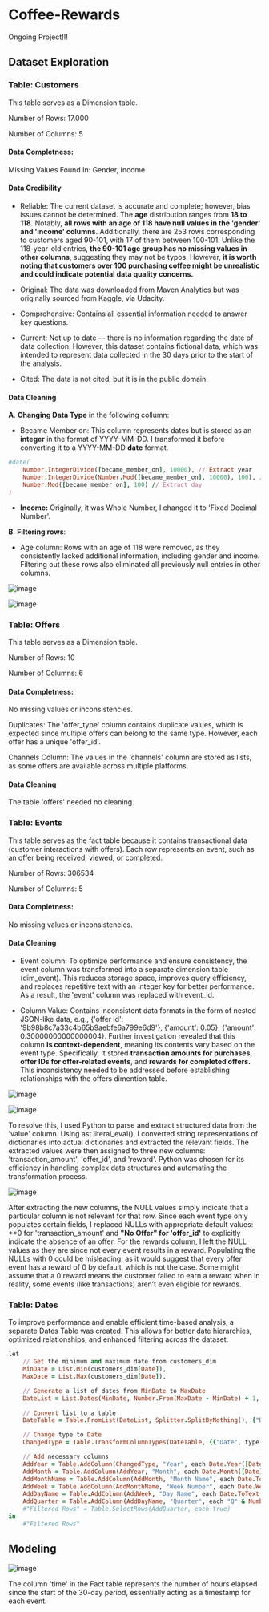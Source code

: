 # Coffee-Rewards

Ongoing Project!!!



## Dataset Exploration

### Table: Customers 

This table serves as a Dimension table. 

Number of Rows: 17.000

Number of Columns: 5

####  Data Completness:

Missing Values Found In: Gender, Income 


#### Data Credibility

- Reliable:  The current dataset is accurate and complete; however, bias issues cannot be determined. The **age** distribution ranges from **18 to 118**. Notably, **all rows with an age of 118 have null values in the 'gender' and 'income' columns**. Additionally, there are 253 rows corresponding to customers aged 90-101, with 17 of them between 100-101. Unlike the 118-year-old entries, **the 90-101 age group has no missing values in other columns**, suggesting they may not be typos. However, **it is worth noting that customers over 100 purchasing coffee might be unrealistic and could indicate potential data quality concerns.**

- Original: The data was downloaded from Maven Analytics but was originally sourced from Kaggle, via Udacity.

- Comprehensive: Contains all essential information needed to answer key questions.

- Current: Not up to date — there is no information regarding the date of data collection. However, this dataset contains fictional data, which was intended to represent data collected in the 30 days prior to the start of the analysis.

- Cited: The data is not cited, but it is in the public domain.

#### Data Cleaning 

**A**. **Changing Data Type** in the following collumn: 

- Became Member on: This column represents dates but is stored as an **integer** in the format of YYYY-MM-DD. I transformed it before converting it to a  YYYY-MM-DD **date** format. 

```ruby
#date(
    Number.IntegerDivide([became_member_on], 10000), // Extract year
    Number.IntegerDivide(Number.Mod([became_member_on], 10000), 100), // Extract month
    Number.Mod([became_member_on], 100) // Extract day
)
```

- **Income:** Originally, it was Whole Number, I changed it to 'Fixed Decimal Number'.
  
**B**. **Filtering rows**: 

- Age column: Rows with an age of 118 were removed, as they consistently lacked additional information, including gender and income. Filtering out these rows also eliminated all previously null entries in other columns. 

![image](https://github.com/user-attachments/assets/1fb84450-eb25-4396-81b4-7aecfbe7a250)


![image](https://github.com/user-attachments/assets/f8dcb289-e119-4ef5-850b-8a663c4b3bce)


### Table: Offers

This table serves as a Dimension table. 

Number of Rows: 10

Number of Columns: 6

####  Data Completness:

No missing values or inconsistencies. 

Duplicates:  The 'offer_type' column contains duplicate values, which is expected since multiple offers can belong to the same type. However, each offer has a unique 'offer_id'.

Channels Column: The values in the 'channels' column are stored as lists, as some offers are available across multiple platforms.

#### Data Cleaning 

The table 'offers' needed no cleaning. 


### Table: Events 

This table serves as the fact table because it contains transactional data (customer interactions with offers). Each row represents an event, such as an offer being received, viewed, or completed.

Number of Rows: 306534

Number of Columns: 5

####  Data Completness:

No missing values or inconsistencies. 

#### Data Cleaning 


- Event column: To optimize performance and ensure consistency, the event column was transformed into a separate dimension table (dim_event). This reduces storage space, improves query efficiency, and replaces repetitive text with an integer key for better performance. As a result, the 'event' column was replaced with event_id.


- Column Value: Contains  inconsistent data formats in the form of nested JSON-like data, e.g., {'offer id': '9b98b8c7a33c4b65b9aebfe6a799e6d9'}, {'amount': 0.05}, {'amount': 0.30000000000000004}. Further investigation revealed that this column **is context-dependent**, meaning its contents vary based on the event type. Specifically, It stored **transaction amounts for purchases**, **offer IDs for offer-related events**, and **rewards for completed offers.** This inconsistency needed to be addressed before establishing relationships with the offers dimention table.

![image](https://github.com/user-attachments/assets/e74f4d8f-4d71-4cc5-9258-b46247aefbf3)


![image](https://github.com/user-attachments/assets/4e2b545a-dc16-4b0b-8783-1fd60c47cd43)



To resolve this, I used Python to parse and extract structured data from the 'value' column. Using ast.literal_eval(), I converted string representations of dictionaries into actual dictionaries and extracted the relevant fields. The extracted values were then assigned to three new columns: 'transaction_amount', 'offer_id', and 'reward'. Python was chosen for its efficiency in handling complex data structures and automating the transformation process.


![image](https://github.com/user-attachments/assets/802b20c5-e56e-4d74-b76b-b40b993ef2f7)


After extracting the new columns, the NULL values simply indicate that a particular column is not relevant for that row. Since each event type only populates certain fields, I replaced NULLs with appropriate default values: **0 for 'transaction_amount' and **"No Offer" for 'offer_id'** to explicitly indicate the absence of an offer. For the rewards column, I left the NULL values as they are since not every event results in a reward.  Populating the NULLs with 0 could be misleading, as it would suggest that every offer event has a reward of 0 by default, which is not the case. Some might assume that a 0 reward means the customer failed to earn a reward when in reality, some events (like transactions) aren’t even eligible for rewards.








### Table: Dates 

To improve performance and enable efficient time-based analysis, a separate Dates Table was created. This allows for better date hierarchies, optimized relationships, and enhanced filtering across the dataset.

```ruby
let
    // Get the minimum and maximum date from customers_dim
    MinDate = List.Min(customers_dim[Date]),
    MaxDate = List.Max(customers_dim[Date]),

    // Generate a list of dates from MinDate to MaxDate
    DateList = List.Dates(MinDate, Number.From(MaxDate - MinDate) + 1, #duration(1,0,0,0)),

    // Convert list to a table
    DateTable = Table.FromList(DateList, Splitter.SplitByNothing(), {"Date"}),

    // Change type to Date
    ChangedType = Table.TransformColumnTypes(DateTable, {{"Date", type date}}),

    // Add necessary columns
    AddYear = Table.AddColumn(ChangedType, "Year", each Date.Year([Date]), Int64.Type),
    AddMonth = Table.AddColumn(AddYear, "Month", each Date.Month([Date]), Int64.Type),
    AddMonthName = Table.AddColumn(AddMonth, "Month Name", each Date.ToText([Date], "MMM"), type text),
    AddWeek = Table.AddColumn(AddMonthName, "Week Number", each Date.WeekOfYear([Date]), Int64.Type),
    AddDayName = Table.AddColumn(AddWeek, "Day Name", each Date.ToText([Date], "ddd"), type text),
    AddQuarter = Table.AddColumn(AddDayName, "Quarter", each "Q" & Number.ToText(Date.QuarterOfYear([Date])), type text),
    #"Filtered Rows" = Table.SelectRows(AddQuarter, each true)
in
    #"Filtered Rows"
```

## Modeling 

![image](https://github.com/user-attachments/assets/0584ec38-2552-476b-bfbd-45c43bdbf892)


The column 'time' in the Fact table represents the number of hours elapsed since the start of the 30-day period, essentially acting as a timestamp for each event. 



